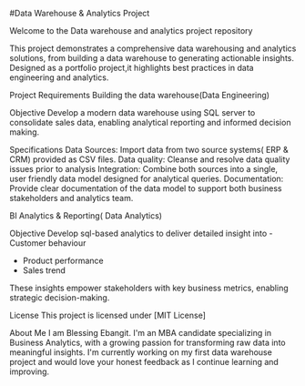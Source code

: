 #Data Warehouse & Analytics Project

Welcome to the Data warehouse and analytics project repository

This project demonstrates a comprehensive data warehousing and analytics solutions, from building a data warehouse to generating actionable insights. Designed as a portfolio project,it highlights best practices in data engineering and analytics.

Project Requirements
Building the data warehouse(Data Engineering)

Objective
Develop a modern data warehouse using SQL server to consolidate sales data, enabling analytical reporting and informed decision making. 

Specifications
Data Sources: Import data from two source systems( ERP & CRM) provided as CSV files.
Data quality: Cleanse and resolve data quality issues prior to analysis
Integration: Combine both sources into a single, user friendly data model designed for analytical queries.
Documentation: Provide clear documentation of the data model to support both business stakeholders and analytics team.

BI Analytics & Reporting( Data Analytics)

Objective
Develop sql-based analytics to deliver detailed insight into 
-Customer behaviour
- Product performance
- Sales trend

These insights empower stakeholders with key business metrics, enabling strategic decision-making.

License
This project is licensed under [MIT License]

About Me
I am Blessing Ebangit. I'm an MBA candidate specializing in Business Analytics, with a growing passion for transforming raw data into meaningful insights. I'm currently working on my first data warehouse project and would love your honest feedback as I continue learning and improving.
